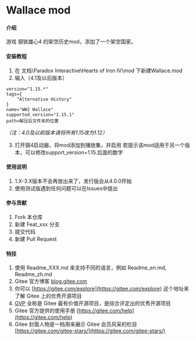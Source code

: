 # Wallace mod

#### 介绍
游戏 钢铁雄心4 的架空历史mod，添加了一个架空国家。


#### 安装教程

1.  在 文档\Paradox Interactive\Hearts of Iron IV\mod 下新建Wallace.mod
2.  输入（4.1及以后版本）
```
version="1.15.*"
tags={
	"Alternative History"
}
name="WW2 Wallace"
supported_version="1.15.1"
path=解压后文件夹的位置
```
*（注：4.0及以前版本请将所有1.15改为1.12）*

3.  打开钢4启动器，将mod添加到播放集，并启用
若提示该mod适用于另一个版本，可以修改support_version=1.15.后面的数字

#### 使用说明

1.  1.X-3.X版本不会再放出来了，发行版会从4.0.0开始
2.  使用测试版遇到任何问题可以在Issues中提出

#### 参与贡献

1.  Fork 本仓库
2.  新建 Feat_xxx 分支
3.  提交代码
4.  新建 Pull Request


#### 特技

1.  使用 Readme\_XXX.md 来支持不同的语言，例如 Readme\_en.md, Readme\_zh.md
2.  Gitee 官方博客 [blog.gitee.com](https://blog.gitee.com)
3.  你可以 [https://gitee.com/explore](https://gitee.com/explore) 这个地址来了解 Gitee 上的优秀开源项目
4.  [GVP](https://gitee.com/gvp) 全称是 Gitee 最有价值开源项目，是综合评定出的优秀开源项目
5.  Gitee 官方提供的使用手册 [https://gitee.com/help](https://gitee.com/help)
6.  Gitee 封面人物是一档用来展示 Gitee 会员风采的栏目 [https://gitee.com/gitee-stars/](https://gitee.com/gitee-stars/)
